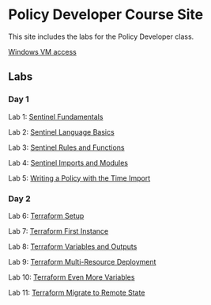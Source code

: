 # Policy Developer Course Site

This site includes the labs for the Policy Developer class.

[Windows VM access](VM_access.md)

## Labs
### Day 1   
Lab 1: [Sentinel Fundamentals](labs/sentinel-fundamentals/index.md)

Lab 2: [Sentinel Language Basics](labs/sentinel-language-basics/index.md)

Lab 3: [Sentinel Rules and Functions](labs/sentinel-rules-and-functions/index.md)

Lab 4: [Sentinel Imports and Modules](labs/sentinel-imports-and-modules/index.md)

Lab 5: [Writing a Policy with the Time Import](labs/sentinel-time-import/index.md)

### Day 2

Lab 6: [Terraform Setup](labs/tf-setup/index.md)

Lab 7: [Terraform First Instance](labs/tf-first-instance/index.md)

Lab 8: [Terraform Variables and Outputs](labs/tf-variables-and-output/index.md)

Lab 9: [Terraform Multi-Resource Deployment](labs/tf-more-variables/index.md)

Lab 10: [Terraform Even More Variables](labs/tf-even-more-variables/index.md)

Lab 11: [Terraform Migrate to Remote State](labs/tf-remote-state/index.md)

